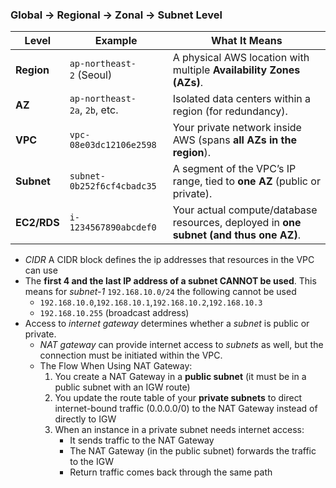 ### **Global → Regional → Zonal → Subnet Level**

| **Level**   | **Example**                   | **What It Means**                                                                     |
| ----------- | ----------------------------- | ------------------------------------------------------------------------------------- |
| **Region**  | `ap-northeast-2` (Seoul)      | A physical AWS location with multiple **Availability Zones (AZs)**.                   |
| **AZ**      | `ap-northeast-2a`, `2b`, etc. | Isolated data centers within a region (for redundancy).                               |
| **VPC**     | `vpc-08e03dc12106e2598`       | Your private network inside AWS (spans **all AZs in the region**).                    |
| **Subnet**  | `subnet-0b252f6cf4cbadc35`    | A segment of the VPC’s IP range, tied to **one AZ** (public or private).              |
| **EC2/RDS** | `i-1234567890abcdef0`         | Your actual compute/database resources, deployed in **one subnet (and thus one AZ)**. |

- _CIDR_ A CIDR block defines the ip addresses that resources in the VPC can use
- The __first 4 and the last IP address of a subnet CANNOT be used__. This means for _subnet-1_ `192.168.10.0/24` the following cannot be used
	- `192.168.10.0`,`192.168.10.1`,`192.168.10.2`,`192.168.10.3`
	- `192.168.10.255` (broadcast address)
- Access to _internet gateway_ determines whether a _subnet_ is public or private.
	- _NAT gateway_ can provide internet access to _subnets_ as well, but the connection must be initiated within the VPC.
	- The Flow When Using NAT Gateway:
		1. You create a NAT Gateway in a **public subnet** (it must be in a public subnet with an IGW route)
		2. You update the route table of your **private subnets** to direct internet-bound traffic (0.0.0.0/0) to the NAT Gateway instead of directly to IGW
		3. When an instance in a private subnet needs internet access:
		    - It sends traffic to the NAT Gateway
		    - The NAT Gateway (in the public subnet) forwards the traffic to the IGW
		    - Return traffic comes back through the same path